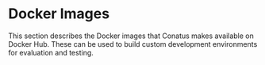 
# Docker Images

This section describes the Docker images that Conatus makes available on Docker Hub. 
These can be used to build custom development environments for evaluation and testing.
